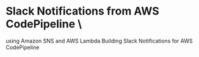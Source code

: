 # Slack Notifications from AWS CodePipeline \
using Amazon SNS and AWS Lambda
Building Slack Notifications for AWS CodePipeline
